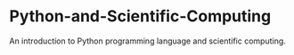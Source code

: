# Python-and-Scientific-Computing
An introduction to Python programming language and scientific computing.
